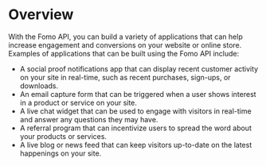 # Overview

With the Fomo API, you can build a variety of applications that can help
increase engagement and conversions on your website or online store. Examples
of applications that can be built using the Fomo API include:

- A social proof notifications app that can display recent customer activity on
  your site in real-time, such as recent purchases, sign-ups, or downloads.
- An email capture form that can be triggered when a user shows interest in a
  product or service on your site.
- A live chat widget that can be used to engage with visitors in real-time and
  answer any questions they may have.
- A referral program that can incentivize users to spread the word about your
  products or services.
- A live blog or news feed that can keep visitors up-to-date on the latest
  happenings on your site.
